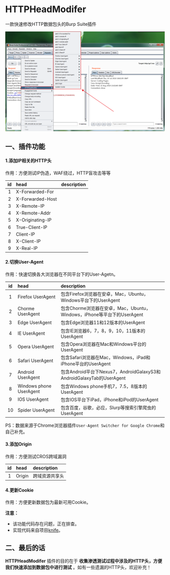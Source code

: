 # HTTPHeadModifer
一款快速修改HTTP数据包头的Burp Suite插件

![HTTPHeadModifer插件菜单](doc/HTTPHeadModifer.png)

## 一、插件功能
#### 1.添加IP相关的HTTP头
作用：方便测试IP伪造，WAF绕过，HTTP盲攻击等等

|id|head|description|
|:---:|:---|:---|
|1|X-Forwarded-For||
|2|X-Forwarded-Host||
|3|X-Remote-IP||
|4|X-Remote-Addr||
|5|X-Originating-IP||
|6|True-Client-IP||
|7|Client-IP||
|8|X-Client-IP||
|9|X-Real-IP||

#### 2.切换User-Agent
作用：快速切换各大浏览器在不同平台下的User-Agetn。

|id|head|description|
|:---:|:---|:---|
|1|Firefox UserAgent|包含Firefox浏览器在安卓，Mac，Ubuntu，Windows平台下的UserAgent|
|2|Chorme UserAgent|包含Chorme浏览器在安卓，Mac，Ubuntu，Windows，iPhone等平台下的UserAgent|
|3|Edge UserAgent|包含Edge浏览器11和12版本的UserAgent|
|4|IE UserAgent|包含IE浏览器6，7，8，9，10，11版本的UserAgent|
|5|Opera UserAgent|包含Opera浏览器在Mac和Windows平台的UserAgent|
|6|Safari UserAgent|包含Safari浏览器在Mac，Windows，iPad和iPhone平台的UserAgent|
|7|Android UserAgent|包含Android平台下Nexus7，AndroidGalaxyS3和AndroidGalaxyTab的UserAgent|
|8|Windows phone UserAgent|包含Windows phone手机7，7.5，8版本的UserAgent|
|9|IOS UserAgent|包含IOS平台下iPad，iPhone和iPod的UserAgent|
|10|Spider UserAgent|包含百度，谷歌，必应，Slurp等搜索引擎爬虫的UserAgent|

PS：数据来源于Chrome浏览器插件`User-Agent Switcher for Google Chrome`和自己补充。

#### 3.添加Origin
作用：方便测试CROS跨域漏洞

|id|head|description|
|:---:|:---|:---|
|1|Origin|跨域资源共享头|

#### 4.更新Cookie
作用：方便更新数据包为最新可用Cookie。

**注意：**

* 该功能代码存在问题，正在排查。
* 实现代码来自项目[knife](https://github.com/bit4woo/knife)。

## 二、最后的话
**HTTPHeadModifer** 插件的目的在于 **收集渗透测试过程中涉及的HTTP头，方便我们快速添加到数据包中进行测试** 。如有一些遗漏的HTTP头，欢迎补充！
